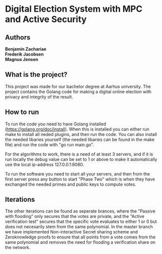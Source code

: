 # Digital Election System with MPC and Active Security

## Authors
**Benjamin Zachariae\
Frederik Jacobsen\
Magnus Jensen**

## What is the project?
This project was made for our bachelor degree at Aarhus university. 
The project contains the Golang code for making a digital online election with privacy and integrity of the result.


## How to run
To run the code you need to have Golang installed (https://golang.org/doc/install). When this is installed you can either run make to install all neded plugins, and then run the code. You can also install the needed libaries yourself (the needed libaries can be found in the make file) and run the code with "go run main.go". 

For the algorithms to work, there is a need of at least 3 servers, and if it is run locally the debug value can be set to 1 or above to make it automatically use the local ip-address 127.0.0.1:8080.

To run the software you need to start all your servers, and then from the first server press any button to start "Phase Two" which is when they have exchanged the needed primes and public keys to compute votes.

## Iterations
The other iterations can be found as seperate brances, where the "Passive with flooding" only secures that the votes are private, and the "Active verification test" secures that the specific vote evaluates to either 1 or 0 but does not necesarily stem from the same polynomial. In the master branch we have implemented Non-interactive Secret sharing scheme and Zeroknowledge proofs to ensure that all points from a vote comes from the same polynomial and removes the need for flooding a verification share on the network.
